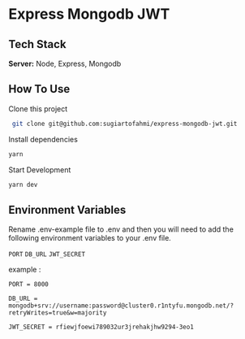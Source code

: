 
# Express Mongodb JWT




## Tech Stack


**Server:** Node, Express, Mongodb


## How To Use

Clone this project

```bash
 git clone git@github.com:sugiartofahmi/express-mongodb-jwt.git
```

Install dependencies

```bash
yarn
```

Start Development

```bash
yarn dev
```
## Environment Variables

Rename .env-example file to .env and then you will need to add the following environment variables to your .env file. 

`PORT` `DB_URL` `JWT_SECRET`

example : 

`PORT = 8000` 

`DB_URL = mongodb+srv://username:password@cluster0.r1ntyfu.mongodb.net/?retryWrites=true&w=majority` 

`JWT_SECRET = rfiewjfoewi789032ur3jrehakjhw9294-3eo1`



